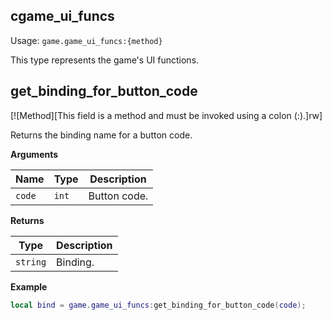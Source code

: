 ## cgame_ui_funcs

Usage: `game.game_ui_funcs:{method}`

This type represents the game's UI functions.

## get_binding_for_button_code

[![Method][This field is a method and must be invoked using a colon (:).]rw]

Returns the binding name for a button code.

**Arguments**

| Name | Type | Description |
| ---- | ---- | ----------- |
| `code` | `int` | Button code. |

**Returns**

| Type | Description |
| ---- | ----------- |
| `string` | Binding. |

**Example**

```lua
local bind = game.game_ui_funcs:get_binding_for_button_code(code);
```